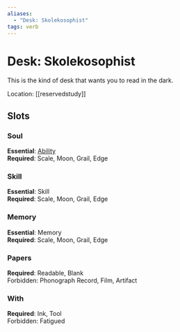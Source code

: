 ```yaml
---
aliases:
  - "Desk: Skolekosophist"
tags: verb
---
```

# Desk: Skolekosophist
This is the kind of desk that wants you to read in the dark.

Location: [[reservedstudy]]
## Slots
### Soul
**Essential**: [Ability](https://uadaf.theevilroot.xyz/rowenarium/element/ability)<br>
**Required**: Scale, Moon, Grail, Edge
### Skill
**Essential**: Skill<br>
**Required**: Scale, Moon, Grail, Edge
### Memory
**Essential**: Memory<br>
**Required**: Scale, Moon, Grail, Edge
### Papers
**Required**: Readable, Blank<br>
Forbidden: Phonograph Record, Film, Artifact
### With
**Required**: Ink, Tool<br>
Forbidden: Fatigued

